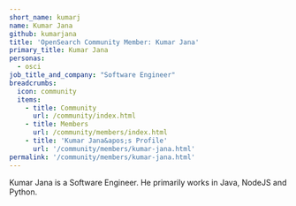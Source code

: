 ```yaml
---
short_name: kumarj
name: Kumar Jana
github: kumarjana
title: 'OpenSearch Community Member: Kumar Jana'
primary_title: Kumar Jana
personas:
  - osci
job_title_and_company: "Software Engineer"
breadcrumbs:
  icon: community
  items:
    - title: Community
      url: /community/index.html
    - title: Members
      url: /community/members/index.html
    - title: 'Kumar Jana&apos;s Profile'
      url: '/community/members/kumar-jana.html'
permalink: '/community/members/kumar-jana.html'
---
```


Kumar Jana is a Software Engineer. He primarily works in Java, NodeJS and Python.
